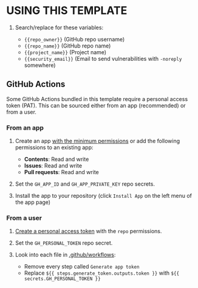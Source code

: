 # USING THIS TEMPLATE

1. Search/replace for these variables:

   - `{{repo_owner}}` (GitHub repo username)
   - `{{repo_name}}` (GitHub repo name)
   - `{{project_name}}` (Project name)
   - `{{security_email}}` (Email to send vulnerabilities with `-noreply` somewhere)

## GitHub Actions

Some GitHub Actions bundled in this template require a personal access token (PAT). This can be sourced either from an app (recommended) or from a user.

### From an app

1. Create an app [with the minimum permissions](https://github.com/settings/apps/new?&name=-bot&description=Bot%20account&url=https%3A%2F%2Fwww.github.com&user_token_expiration_enabled=true&webhook_active=false&contents=write&issues=write&pull_requests=write) or add the following permissions to an existing app:

    - **Contents**: Read and write
    - **Issues**: Read and write
    - **Pull requests**: Read and write

2. Set the `GH_APP_ID` and `GH_APP_PRIVATE_KEY` repo secrets.
3. Install the app to your repository (click `Install App` on the left menu of the app page)

### From a user

1. [Create a personal access token](https://github.com/settings/tokens/new?scopes=repo) with the `repo` permissions.

2. Set the `GH_PERSONAL_TOKEN` repo secret.

3. Look into each file in [.github/workflows](.github/workflows):
    - Remove every step called `Generate app token`
    - Replace `${{ steps.generate_token.outputs.token }}` with `${{ secrets.GH_PERSONAL_TOKEN }}`
